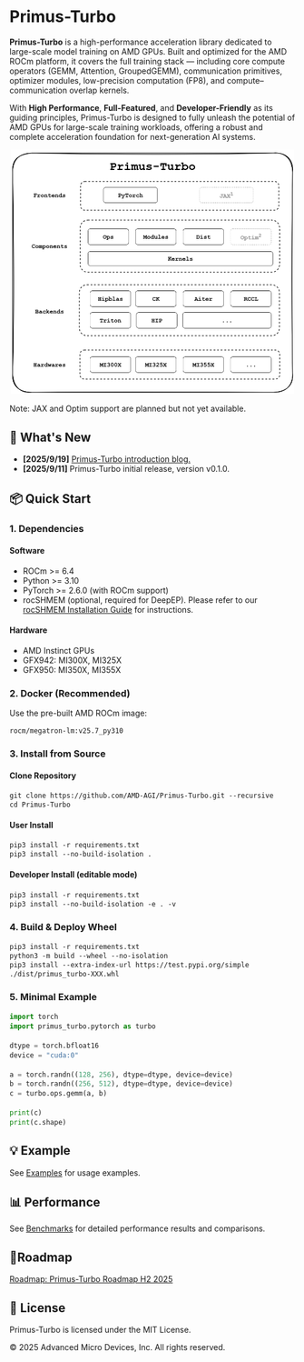 # Primus-Turbo
**Primus-Turbo** is a high-performance acceleration library dedicated to large-scale model training on AMD GPUs. Built and optimized for the AMD ROCm platform, it covers the full training stack — including core compute operators (GEMM, Attention, GroupedGEMM), communication primitives, optimizer modules, low-precision computation (FP8), and compute–communication overlap kernels.

With **High Performance**, **Full-Featured**, and **Developer-Friendly** as its guiding principles, Primus-Turbo is designed to fully unleash the potential of AMD GPUs for large-scale training workloads, offering a robust and complete acceleration foundation for next-generation AI systems.

<p align="center">
  <img src="docs/images/Primus-Turbo-Architecture.png" width="500"/>
</p>
Note: JAX and Optim support are planned but not yet available.

## 🚀 What's New
- **[2025/9/19]** [Primus-Turbo introduction blog.](https://rocm.blogs.amd.com/software-tools-optimization/primus-large-models/README.html)
- **[2025/9/11]** Primus-Turbo initial release, version v0.1.0.


## 📦 Quick Start

### 1. Dependencies
#### Software
- ROCm >= 6.4
- Python >= 3.10
- PyTorch >= 2.6.0 (with ROCm support)
- rocSHMEM (optional, required for DeepEP). Please refer to our [rocSHMEM Installation Guide](docs/install_dependencies.md) for instructions.

#### Hardware
- AMD Instinct GPUs
- GFX942: MI300X, MI325X
- GFX950: MI350X, MI355X

### 2. Docker (Recommended)
Use the pre-built AMD ROCm image:
```
rocm/megatron-lm:v25.7_py310
```

### 3. Install from Source
#### Clone Repository
```
git clone https://github.com/AMD-AGI/Primus-Turbo.git --recursive
cd Primus-Turbo
```

#### User Install
```
pip3 install -r requirements.txt
pip3 install --no-build-isolation .
```

#### Developer Install (editable mode)
```
pip3 install -r requirements.txt
pip3 install --no-build-isolation -e . -v
```

### 4. Build & Deploy Wheel
```
pip3 install -r requirements.txt
python3 -m build --wheel --no-isolation
pip3 install --extra-index-url https://test.pypi.org/simple ./dist/primus_turbo-XXX.whl
```

### 5. Minimal Example
```python
import torch
import primus_turbo.pytorch as turbo

dtype = torch.bfloat16
device = "cuda:0"

a = torch.randn((128, 256), dtype=dtype, device=device)
b = torch.randn((256, 512), dtype=dtype, device=device)
c = turbo.ops.gemm(a, b)

print(c)
print(c.shape)
```

## 💡 Example
See [Examples](./docs/examples.md) for usage examples.


## 📊 Performance
See [Benchmarks](./benchmark/README.md) for detailed performance results and comparisons.

## 📍Roadmap
[Roadmap: Primus-Turbo Roadmap H2 2025](https://github.com/AMD-AGI/Primus-Turbo/issues/101)

## 📜 License

Primus-Turbo is licensed under the MIT License.

© 2025 Advanced Micro Devices, Inc. All rights reserved.
